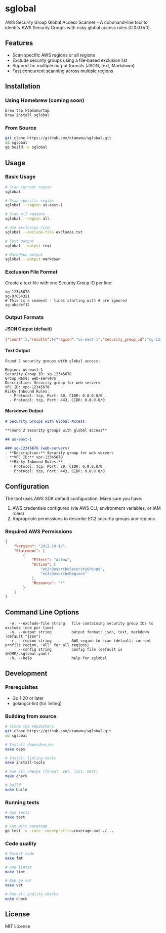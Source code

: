 # sglobal

AWS Security Group Global Access Scanner - A command-line tool to identify AWS Security Groups with risky global access rules (0.0.0.0/0).

## Features

- Scan specific AWS regions or all regions
- Exclude security groups using a file-based exclusion list
- Support for multiple output formats (JSON, text, Markdown)
- Fast concurrent scanning across multiple regions

## Installation

### Using Homebrew (coming soon)

```bash
brew tap ktamamu/tap
brew install sglobal
```

### From Source

```bash
git clone https://github.com/ktamamu/sglobal.git
cd sglobal
go build -o sglobal
```

## Usage

### Basic Usage

```bash
# Scan current region
sglobal

# Scan specific region
sglobal --region us-east-1

# Scan all regions
sglobal --region all

# Use exclusion file
sglobal --exclude-file excludes.txt

# Text output
sglobal --output text

# Markdown output
sglobal --output markdown
```

### Exclusion File Format

Create a text file with one Security Group ID per line:

```
sg-12345678
sg-87654321
# This is a comment - lines starting with # are ignored
sg-abcdef12
```

### Output Formats

#### JSON Output (default)
```json
{"count":2,"results":[{"region":"us-east-1","security_group_id":"sg-12345678","group_name":"web-servers","description":"Security group for web servers","vpc_id":"vpc-12345678","risky_rules":[{"from_port":80,"to_port":80,"protocol":"tcp","cidr_blocks":["0.0.0.0/0"]}]}]}
```

#### Text Output
```
Found 2 security groups with global access:

Region: us-east-1
Security Group ID: sg-12345678
Group Name: web-servers
Description: Security group for web servers
VPC ID: vpc-12345678
Risky Inbound Rules:
  - Protocol: tcp, Port: 80, CIDR: 0.0.0.0/0
  - Protocol: tcp, Port: 443, CIDR: 0.0.0.0/0
```

#### Markdown Output
```markdown
# Security Groups with Global Access

**Found 2 security groups with global access**

## us-east-1

### sg-12345678 (web-servers)
- **Description:** Security group for web servers
- **VPC ID:** vpc-12345678
- **Risky Inbound Rules:**
  - Protocol: tcp, Port: 80, CIDR: 0.0.0.0/0
  - Protocol: tcp, Port: 443, CIDR: 0.0.0.0/0
```

## Configuration

The tool uses AWS SDK default configuration. Make sure you have:

1. AWS credentials configured (via AWS CLI, environment variables, or IAM roles)
2. Appropriate permissions to describe EC2 security groups and regions

### Required AWS Permissions

```json
{
    "Version": "2012-10-17",
    "Statement": [
        {
            "Effect": "Allow",
            "Action": [
                "ec2:DescribeSecurityGroups",
                "ec2:DescribeRegions"
            ],
            "Resource": "*"
        }
    ]
}
```

## Command Line Options

```
  -e, --exclude-file string   file containing security group IDs to exclude (one per line)
  -o, --output string         output format: json, text, markdown (default "json")
  -r, --region string         AWS region to scan (default: current profile region, 'all' for all regions)
      --config string         config file (default is $HOME/.sglobal.yaml)
  -h, --help                  help for sglobal
```

## Development

### Prerequisites

- Go 1.20 or later
- golangci-lint (for linting)

### Building from source

```bash
# Clone the repository
git clone https://github.com/ktamamu/sglobal.git
cd sglobal

# Install dependencies
make deps

# Install linting tools
make install-tools

# Run all checks (format, vet, lint, test)
make check

# Build
make build
```

### Running tests

```bash
# Run tests
make test

# Run with coverage
go test -v -race -coverprofile=coverage.out ./...
```

### Code quality

```bash
# Format code
make fmt

# Run linter
make lint

# Run go vet
make vet

# Run all quality checks
make check
```

## License

MIT License